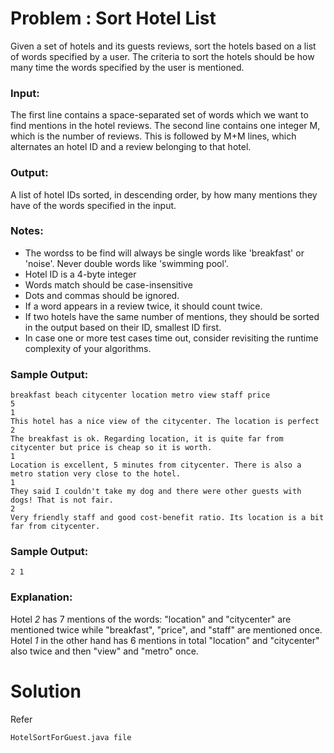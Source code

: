 # Problem : Sort Hotel List
Given a set of hotels and its guests reviews, sort the hotels based on a list of words specified by a user. The criteria to sort the hotels should be how many time the words specified by the user is mentioned.

### Input:
The first line contains a space-separated set of words which we want to find mentions in the hotel reviews.
The second line contains one integer M, which is the number of reviews.
This is followed by M+M lines, which alternates an hotel ID and a review belonging to that hotel.

### Output:
A list of hotel IDs sorted, in descending order, by how many mentions they have of the words specified in the input.

### Notes:
* The wordss to be find will always be single words like 'breakfast' or 'noise'. Never double words like 'swimming pool'.
* Hotel ID is a 4-byte integer
* Words match should be case-insensitive
* Dots and commas should be ignored.
* If a word appears in a review twice, it should count twice.
* If two hotels have the same number of mentions, they should be sorted in the output based on their ID, smallest ID first.
* In case one or more test cases time out, consider revisiting the runtime complexity of your algorithms.

### Sample Output:
```
breakfast beach citycenter location metro view staff price
5
1
This hotel has a nice view of the citycenter. The location is perfect
2
The breakfast is ok. Regarding location, it is quite far from citycenter but price is cheap so it is worth.
1
Location is excellent, 5 minutes from citycenter. There is also a metro station very close to the hotel.
1
They said I couldn't take my dog and there were other guests with dogs! That is not fair.
2
Very friendly staff and good cost-benefit ratio. Its location is a bit far from citycenter.
```

### Sample Output:
```
2 1
```

### Explanation:
Hotel *2* has 7 mentions of the words: "location" and "citycenter" are mentioned twice while "breakfast", "price", and "staff" are mentioned once. Hotel *1* in the other hand has 6 mentions in total "location" and "citycenter" also twice and then "view" and "metro" once.

# Solution
Refer
```
HotelSortForGuest.java file
```